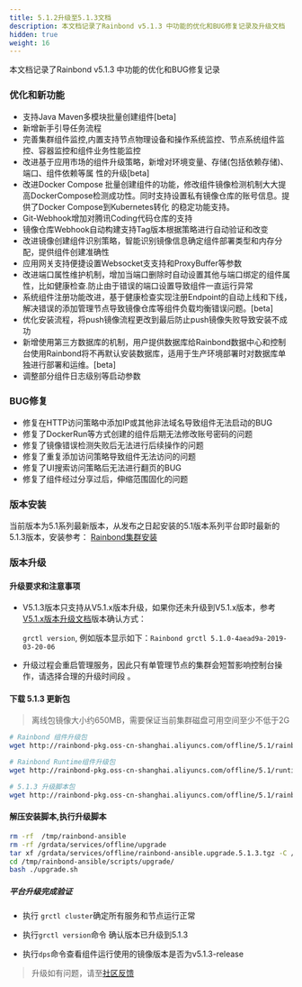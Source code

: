 ```yaml
---
title: 5.1.2升级至5.1.3文档
description: 本文档记录了Rainbond v5.1.3 中功能的优化和BUG修复记录及升级文档
hidden: true
weight: 16
---
```


本文档记录了Rainbond v5.1.3 中功能的优化和BUG修复记录


### 优化和新功能

- 支持Java Maven多模块批量创建组件[beta]
- 新增新⼿引导任务流程
- 完善集群组件监控,内置支持节点物理设备和操作系统监控、节点系统组件监控、容器监控和组件业务性能监控
- 改进基于应用市场的组件升级策略，新增对环境变量、存储(包括依赖存储)、端⼝、组件依赖等属 性的升级[beta]
- 改进Docker Compose 批量创建组件的功能，修改组件镜像检测机制⼤大提高DockerCompose检测成功性。同时⽀持设置私有镜像仓库的账号信息。提供了Docker Compose到Kubernetes转化 的稳定功能支持。
- Git-Webhook增加对腾讯Coding代码仓库的⽀持
- 镜像仓库Webhook⾃动构建支持Tag版本根据策略进⾏⾃动验证和改变
- 改进镜像创建组件识别策略，智能识别镜像信息确定组件部署类型和内存分配，提供组件创建准确性
- 应用网关支持便捷设置Websocket⽀支持和ProxyBuffer等参数
- 改进端⼝属性维护机制，增加当端口删除时⾃动设置其他与端口绑定的组件属性，⽐如健康检查.防⽌由于错误的端⼝设置导致组件⼀直运行异常
- 系统组件注册功能改进，基于健康检查实现注册Endpoint的⾃动上线和下线，解决错误的添加管理节点导致镜像仓库等组件负载均衡错误问题。[beta]
- 优化安装流程，将push镜像流程更改到最后防止push镜像失败导致安装不成功
- 新增使⽤第三方数据库的机制，⽤户提供数据库给Rainbond数据中心和控制台使用Rainbond将不再默认安装数据库，适用于生产环境部署时对数据库单独进⾏部署和运维。[beta] 
- 调整部分组件⽇志级别等启动参数

### BUG修复

- 修复在HTTP访问策略中添加IP或其他⾮法域名导致组件无法启动的BUG
- 修复了DockerRun等⽅式创建的组件后期无法修改账号密码的问题
- 修复了镜像错误检测失败后无法进行后续操作的问题
- 修复了重复添加访问策略导致组件⽆法访问的问题
- 修复了UI搜索访问策略后无法进⾏翻⻚的BUG
- 修复了组件经过分享过后，伸缩范围固化的问题

### 版本安装

当前版本为5.1系列最新版本，从发布之日起安装的5.1版本系列平台即时最新的5.1.3版本，安装参考：
[Rainbond集群安装](https://www.rainbond.com/docs/quick-start/rainbond_install/)

### 版本升级

#### 升级要求和注意事项

- V5.1.3版本只支持从V5.1.x版本升级，如果你还未升级到V5.1.x版本，参考[V5.1.x版本升级文档](https://www.rainbond.com/docs/user-operations/upgrade/5.0.4-5.1.0/)版本确认方式：

   `grctl version`,  例如版本显示如下：`Rainbond grctl 5.1.0-4aead9a-2019-03-20-06`  

- 升级过程会重启管理服务，因此只有单管理节点的集群会短暂影响控制台操作，请选择合理的升级时间段 。

#### 下载 5.1.3 更新包

> 离线包镜像大小约650MB，需要保证当前集群磁盘可用空间至少不低于2G

```bash
# Rainbond 组件升级包
wget http://rainbond-pkg.oss-cn-shanghai.aliyuncs.com/offline/5.1/rainbond.images.2019-04-15-5.1.3.tgz -O /grdata/services/offline/rainbond.images.upgrade.5.1.3.tgz

# Rainbond Runtime组件升级包
wget http://rainbond-pkg.oss-cn-shanghai.aliyuncs.com/offline/5.1/runtime.upgrade.2019-04-15-5.1.3.tgz -O /grdata/services/offline/runtime.upgrade.5.1.3.tgz

# 5.1.3 升级脚本包
wget http://rainbond-pkg.oss-cn-shanghai.aliyuncs.com/offline/5.1/rainbond-ansible.upgrade.5.1.3.tgz -O /grdata/services/offline/rainbond-ansible.upgrade.5.1.3.tgz
```

#### 解压安装脚本,执行升级脚本

```bash
rm -rf  /tmp/rainbond-ansible
rm -rf /grdata/services/offline/upgrade
tar xf /grdata/services/offline/rainbond-ansible.upgrade.5.1.3.tgz -C /tmp/
cd /tmp/rainbond-ansible/scripts/upgrade/
bash ./upgrade.sh
```

##### 平台升级完成验证

- 执行 `grctl cluster`确定所有服务和节点运行正常

- 执行`grctl version`命令 确认版本已升级到5.1.3

- 执行`dps`命令查看组件运行使用的镜像版本是否为v5.1.3-release

>升级如有问题，请至[社区反馈](https://t.goodrain.com/)
